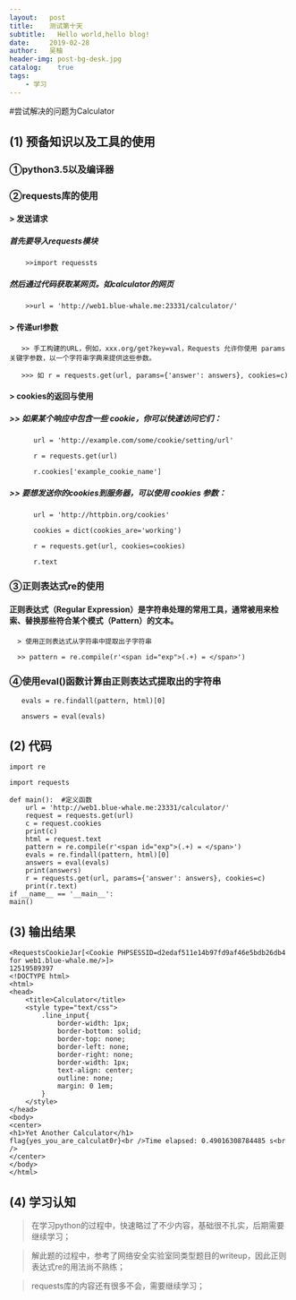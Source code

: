 ```yaml
---
layout:   post
title:    测试第十天
subtitle:   Hello world,hello blog!
date:     2019-02-28
author:   吴柚
header-img: post-bg-desk.jpg
catalog:    true
tags:
    - 学习
---
```

#尝试解决的问题为Calculator

## (1) 预备知识以及工具的使用

###    ①python3.5以及编译器
    
###    ②requests库的使用

####    > 发送请求

#####   首先要导入requests模块

        >>import requessts
        
        
#####   然后通过代码获取某网页。如calculator的网页

        >>url = 'http://web1.blue-whale.me:23331/calculator/'
       
####   > 传递url参数

       >> 手工构建的URL，例如，xxx.org/get?key=val，Requests 允许你使用 params 关键字参数，以一个字符串字典来提供这些参数。
       
       >>> 如 r = requests.get(url, params={'answer': answers}, cookies=c)
       
####   > cookies的返回与使用

#####  >> 如果某个响应中包含一些 cookie，你可以快速访问它们：

          url = 'http://example.com/some/cookie/setting/url'
          
          r = requests.get(url)
          
          r.cookies['example_cookie_name']
          
##### >> 要想发送你的cookies到服务器，可以使用 cookies 参数：

          url = 'http://httpbin.org/cookies'
          
          cookies = dict(cookies_are='working')
          
          r = requests.get(url, cookies=cookies)
          
          r.text
    
###    ③正则表达式re的使用

####   正则表达式（Regular Expression）是字符串处理的常用工具，通常被用来检索、替换那些符合某个模式（Pattern）的文本。
      
      > 使用正则表达式从字符串中提取出子字符串
      
      >> pattern = re.compile(r'<span id="exp">(.+) = </span>')


###    ④使用eval()函数计算由正则表达式提取出的字符串
       
       evals = re.findall(pattern, html)[0]
       
       answers = eval(evals)
       
##   (2) 代码
    
    import re
    
    import requests

    def main():  #定义函数
        url = 'http://web1.blue-whale.me:23331/calculator/'
        request = requests.get(url)
        c = request.cookies
        print(c)
        html = request.text
        pattern = re.compile(r'<span id="exp">(.+) = </span>')
        evals = re.findall(pattern, html)[0]
        answers = eval(evals)
        print(answers)
        r = requests.get(url, params={'answer': answers}, cookies=c)
        print(r.text)
    if __name__ == '__main__':
    main()
    
## (3) 输出结果
    
    <RequestsCookieJar[<Cookie PHPSESSID=d2edaf511e14b97fd9af46e5bdb26db4 for web1.blue-whale.me/>]>
    12519589397
    <!DOCTYPE html>
    <html>
    <head>
	    <title>Calculator</title>
	    <style type="text/css">
	    	.line_input{
			    border-width: 1px;
			    border-bottom: solid;
			    border-top: none;
			    border-left: none;
			    border-right: none;
			    border-width: 1px;
			    text-align: center;
			    outline: none;
			    margin: 0 1em;
		    }
    	</style>
    </head>
    <body>
    <center>
    <h1>Yet Another Calculator</h1>
    flag{yes_you_are_calculat0r}<br />Time elapsed: 0.49016308784485 s<br />
    </center>
    </body>
    </html>

##  (4) 学习认知
   > 在学习python的过程中，快速略过了不少内容，基础很不扎实，后期需要继续学习；
   
   > 解此题的过程中，参考了网络安全实验室同类型题目的writeup，因此正则表达式re的用法尚不熟练；
   
   > requests库的内容还有很多不会，需要继续学习；
